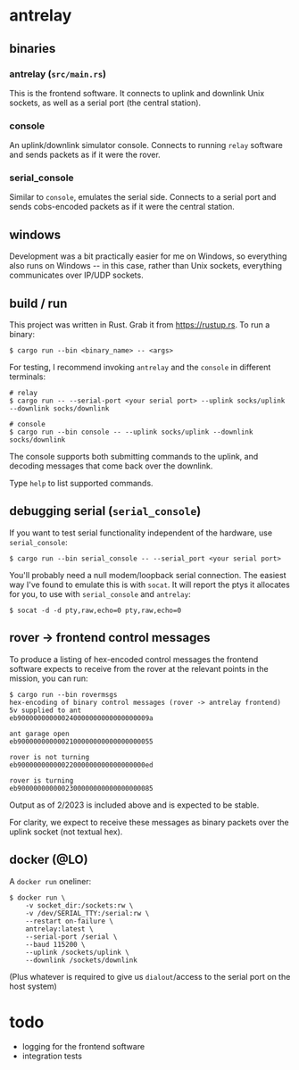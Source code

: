 # antrelay

## binaries

### antrelay (`src/main.rs`)

This is the frontend software. It connects to uplink and downlink Unix sockets,
as well as a serial port (the central station).

### console

An uplink/downlink simulator console. Connects to running `relay` software and
sends packets as if it were the rover.

### serial_console

Similar to `console`, emulates the serial side. Connects to a serial port and sends cobs-encoded
packets as if it were
the central station.

## windows

Development was a bit practically easier for me on Windows, so everything also runs on Windows -- in
this case, rather than Unix sockets, everything communicates over IP/UDP sockets.

## build / run

This project was written in Rust. Grab it from <https://rustup.rs>. To run a binary:

```console
$ cargo run --bin <binary_name> -- <args>
```

For testing, I recommend invoking `antrelay` and the `console` in different terminals:

```console
# relay
$ cargo run -- --serial-port <your serial port> --uplink socks/uplink --downlink socks/downlink

# console
$ cargo run --bin console -- --uplink socks/uplink --downlink socks/downlink
```

The console supports both submitting commands to the uplink, and decoding messages that come back
over the downlink.

Type `help` to list supported commands.

## debugging serial (`serial_console`)

If you want to test serial functionality independent of the hardware, use `serial_console`:

```console
$ cargo run --bin serial_console -- --serial_port <your serial port>
```

You'll probably need a null modem/loopback serial connection. The easiest way I've found to emulate
this is with
`socat`. It will report the ptys it allocates for you, to use with `serial_console` and `antrelay`:

```console
$ socat -d -d pty,raw,echo=0 pty,raw,echo=0
```

## rover -> frontend control messages
To produce a listing of hex-encoded control messages the frontend software expects to receive from
the rover at the relevant points in the mission, you can run:

```console
$ cargo run --bin rovermsgs
hex-encoding of binary control messages (rover -> antrelay frontend)
5v supplied to ant
eb900000000000240000000000000000009a

ant garage open
eb9000000000002100000000000000000055

rover is not turning
eb90000000000022000000000000000000ed

rover is turning
eb9000000000002300000000000000000085
```

Output as of 2/2023 is included above and is expected to be stable.

For clarity, we expect to receive these messages as binary packets over the uplink socket (not
textual hex).

## docker (@LO)

A `docker run` oneliner:

```console
$ docker run \
    -v socket_dir:/sockets:rw \
    -v /dev/SERIAL_TTY:/serial:rw \
    --restart on-failure \
    antrelay:latest \
    --serial-port /serial \
    --baud 115200 \
    --uplink /sockets/uplink \
    --downlink /sockets/downlink
```

(Plus whatever is required to give us `dialout`/access to the serial port on the host system)

# todo
- logging for the frontend software
- integration tests
